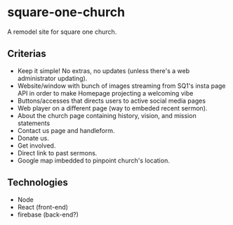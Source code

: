# square-one-church
A remodel site for square one church.

## Criterias
- Keep it simple! No extras, no updates (unless there's a web administrator updating).
- Website/window with bunch of images streaming from SQ1's insta page API in order to make Homepage projecting a welcoming vibe
- Buttons/accesses that directs users to active social media pages
- Web player on a different page (way to embeded recent sermon).
- About the church page containing history, vision, and mission statements
- Contact us page and handleform.
- Donate us.
- Get involved.
- Direct link to past sermons.
- Google map imbedded to pinpoint church's location.

## Technologies
- Node 
- React (front-end)
- firebase (back-end?)
